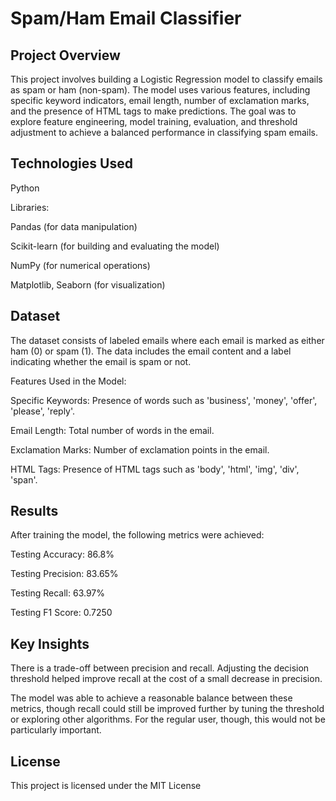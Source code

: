 # Spam/Ham Email Classifier
## Project Overview
This project involves building a Logistic Regression model to classify emails as spam or ham (non-spam). The model uses various features, including specific keyword indicators, email length, number of exclamation marks, and the presence of HTML tags to make predictions. The goal was to explore feature engineering, model training, evaluation, and threshold adjustment to achieve a balanced performance in classifying spam emails.

## Technologies Used
Python

Libraries:

Pandas (for data manipulation)

Scikit-learn (for building and evaluating the model)

NumPy (for numerical operations)

Matplotlib, Seaborn (for visualization)

## Dataset
The dataset consists of labeled emails where each email is marked as either ham (0) or spam (1). The data includes the email content and a label indicating whether the email is spam or not.

Features Used in the Model:

Specific Keywords: Presence of words such as 'business', 'money', 'offer', 'please', 'reply'.

Email Length: Total number of words in the email.

Exclamation Marks: Number of exclamation points in the email.

HTML Tags: Presence of HTML tags such as 'body', 'html', 'img', 'div', 'span'.

## Results

After training the model, the following metrics were achieved:

Testing Accuracy: 86.8%

Testing Precision: 83.65%

Testing Recall: 63.97%

Testing F1 Score: 0.7250

## Key Insights
There is a trade-off between precision and recall. Adjusting the decision threshold helped improve recall at the cost of a small decrease in precision.

The model was able to achieve a reasonable balance between these metrics, though recall could still be improved further by tuning the threshold or exploring other algorithms. For the regular user, though, this would not be particularly important.

## License
This project is licensed under the MIT License
